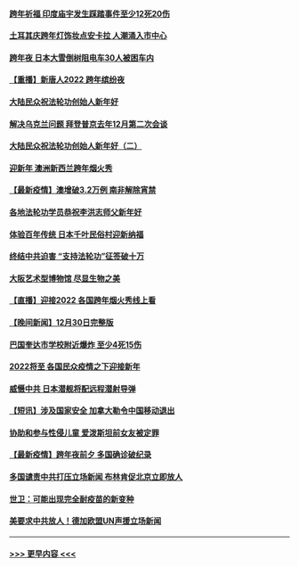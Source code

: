 #### [跨年祈福 印度庙宇发生踩踏事件至少12死20伤](../pages/prog202/a103309146.md?t=01011650) 
#### [土耳其庆跨年灯饰妆点安卡拉 人潮涌入市中心](../pages/prog202/a103309054.md?t=01011650) 
#### [跨年夜 日本大雪倒树阻电车30人被困车内](../pages/prog202/a103309019.md?t=01011650) 
#### [【重播】新唐人2022 跨年缤纷夜](../pages/prog202/a103303736.md?t=01011650) 
#### [大陆民众祝法轮功创始人新年好](../pages/prog202/a103308650.md?t=01011650) 
#### [解决乌克兰问题 拜登普京去年12月第二次会谈](../pages/prog202/a103308858.md?t=01011650) 
#### [大陆民众祝法轮功创始人新年好（二）](../pages/prog202/a103308646.md?t=01011650) 
#### [迎新年 澳洲新西兰跨年烟火秀](../pages/prog202/a103308706.md?t=01011650) 
#### [【最新疫情】澳增破3.2万例 南非解除宵禁](../pages/prog202/a103308683.md?t=01011650) 
#### [各地法轮功学员恭祝李洪志师父新年好](../pages/prog202/a103308618.md?t=01011650) 
#### [体验百年传统 日本千叶民俗村迎新纳福](../pages/prog202/a103308484.md?t=01011650) 
#### [终结中共迫害 “支持法轮功”征签破十万](../pages/prog202/a103308597.md?t=01011650) 
#### [大阪艺术型博物馆 尽显生物之美](../pages/prog202/a103308384.md?t=01011650) 
#### [【直播】迎接2022 各国跨年烟火秀线上看](../pages/prog202/a103308120.md?t=01011650) 
#### [【晚间新闻】12月30日完整版](../pages/prog202/a103307967.md?t=01011650) 
#### [巴国奎达市学校附近爆炸 至少4死15伤](../pages/prog202/a103307970.md?t=01011650) 
#### [2022将至 各国民众疫情之下迎接新年](../pages/prog202/a103307787.md?t=01011650) 
#### [威慑中共 日本潜舰将配远程潜射导弹](../pages/prog202/a103307756.md?t=01011650) 
#### [【短讯】涉及国家安全 加拿大勒令中国移动退出](../pages/prog202/a103307497.md?t=01011650) 
#### [协助和参与性侵儿童 爱泼斯坦前女友被定罪](../pages/prog202/a103307555.md?t=01011650) 
#### [【最新疫情】跨年夜前夕 多国确诊破纪录](../pages/prog202/a103307514.md?t=01011650) 
#### [多国谴责中共打压立场新闻 布林肯促北京立即放人](../pages/prog202/a103307473.md?t=01011650) 
#### [世卫：可能出现完全耐疫苗的新变种](../pages/prog202/a103306914.md?t=01011650) 
#### [美要求中共放人！德加欧盟UN声援立场新闻](../pages/prog202/a103306865.md?t=01011650) 

----
#### [ >>> 更早内容 <<< ](../indexes/prog202-earlier.md)
